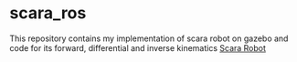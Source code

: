 # scara_ros
This repository contains my implementation of scara robot on gazebo and code for its forward, differential and inverse kinematics
[Scara Robot](media/scara.png)
